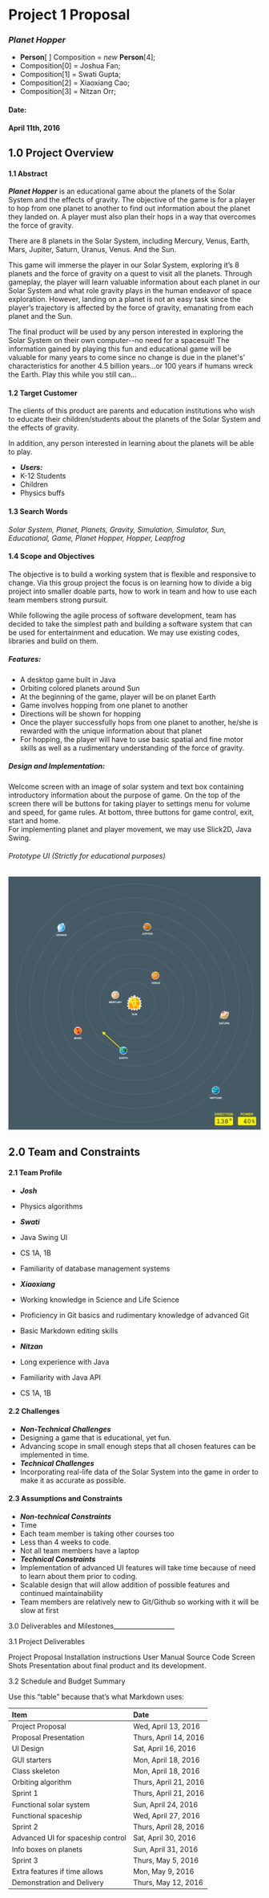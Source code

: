 # Project 1 Proposal
### *Planet Hopper*

* **Person**[ ] Composition = *new* **Person**[4];
 * Composition[0] = Joshua Fan;
 * Composition[1] = Swati Gupta;
 * Composition[2] = Xiaoxiang Cao;
 * Composition[3] = Nitzan Orr;

#### Date:
**April 11th, 2016**



## 1.0 Project Overview

#### 1.1 Abstract
***Planet Hopper*** is an educational game about the planets of the Solar System and the effects of gravity. The objective of the game is for a player to hop from one planet to another to find out information about the planet they landed on. A player must also plan their hops in a way that overcomes the force of gravity.

There are 8 planets in the Solar System, including Mercury, Venus, Earth, Mars, Jupiter, Saturn, Uranus, Venus. And the Sun.

This game will immerse the player in our Solar System, exploring it’s 8 planets and the force of gravity on a quest to visit all the planets. Through gameplay, the player will learn valuable information about each planet in our Solar System and what role gravity plays in the human endeavor of space exploration. However, landing on a planet is not an easy task since the player’s trajectory is affected by the force of gravity, emanating from each planet and the Sun.

The final product will be used by any person interested in exploring the Solar System on their own computer--no need for a spacesuit! The information gained by playing this fun and educational game will be valuable for many years to come since no change is due in the planet's’ characteristics for another 4.5 billion years...or 100 years if humans wreck the Earth. Play this while you still can...

#### 1.2 Target Customer
The clients of this product are parents and education institutions who wish to educate their children/students about the planets of the Solar System and the effects of gravity.  

In addition, any person interested in learning about the planets will be able to play.

* ***Users:***
 * K-12 Students
 * Children
 * Physics buffs

#### 1.3 Search Words
*Solar System, Planet, Planets, Gravity, Simulation, Simulator, Sun, Educational, Game, Planet Hopper, Hopper, Leapfrog*

#### 1.4 Scope and Objectives

The objective is to build a working system that is flexible and responsive to change. Via this group project the focus is on learning how to divide a big project into smaller doable parts, how to work in team and how to use each team members strong pursuit.

While following the agile process of software development, team has decided to take the simplest path and building a software system that can be used for entertainment and education. We may use existing codes, libraries and build on them.

##### *Features:*
* A desktop game built in Java
* Orbiting colored planets around Sun
* At the beginning of the game, player will be on planet Earth
* Game involves hopping from one planet to another
* Directions will be shown for hopping 	
* Once the player successfully hops from one planet to another, he/she is rewarded with the unique information about that planet
* For hopping, the player will have to use basic spatial and fine motor skills as well as a rudimentary understanding of the force of gravity.

##### *Design and Implementation:*
Welcome screen with an image of solar system and text box containing introductory information about the purpose of game. On the top of the screen there will be buttons for taking player to settings menu for volume and speed, for game rules. At bottom, three buttons for game control, exit, start and home.  
For implementing planet and player movement, we may use Slick2D, Java Swing.

###### *Prototype UI (Strictly for educational purposes)*
![Prototype UI](image/PlanetHopper.jpg)

## 2.0 Team and Constraints

#### 2.1 Team Profile
* ***Josh***
 * Physics algorithms

* ***Swati***
 * Java Swing UI
 * CS 1A, 1B
 * Familiarity of database management systems

* ***Xiaoxiang***
 * Working knowledge in Science and Life Science
 * Proficiency in Git basics and rudimentary knowledge of advanced Git
 * Basic Markdown editing skills
* ***Nitzan***
 * Long experience with Java
 * Familiarity with Java API
 * CS 1A, 1B


#### 2.2 Challenges

* ***Non-Technical Challenges***
 * Designing a game that is educational, yet fun.
 * Advancing scope in small enough steps that all chosen features can be implemented in time.
* ***Technical Challenges***
 * Incorporating real-life data of the Solar System into the game in order to make it as accurate as possible.

#### 2.3 Assumptions and Constraints

* ***Non-technical Constraints***
 * Time
 * Each team member is taking other courses too
 * Less than 4 weeks to code.
 * Not all team members have a laptop
* ***Technical Constraints***
 * Implementation of advanced UI features will take time because of need to learn about them prior to coding.
 * Scalable design that will allow addition of possible features and continued maintainability
 * Team members are relatively new to Git/Github so working with it will be slow at first




3.0 Deliverables and Milestones___________________

3.1 Project Deliverables

Project Proposal
Installation instructions
User Manual
Source Code
Screen Shots
Presentation about final product and its development.



3.2 Schedule and Budget Summary

Use this “table” because that’s what Markdown uses:

| Item                       			| Date            |
| :--------------------------			|:----------------|
| Project Proposal      			| Wed, April 13, 2016  |
| Proposal Presentation	     	| Thurs, April 14, 2016 |
| UI Design				| Sat, April 16, 2016  |
| GUI starters		                        | Mon, April 18, 2016 |
| Class skeleton			| Mon, April 18, 2016 |
| Orbiting algorithm  			| Thurs, April 21, 2016 |
| Sprint 1                   			| Thurs, April 21, 2016  |
| Functional solar system      	            | Sun, April 24, 2016  |
| Functional spaceship			| Wed, April 27, 2016  |
| Sprint 2                   			| Thurs, April 28, 2016  |
| Advanced UI for spaceship control  | Sat, April 30, 2016  |
| Info boxes on planets		| Sun, April 31, 2016  |
| Sprint 3                   			| Thurs, May 5, 2016  |
| Extra features if time allows		| Mon, May 9, 2016   |
| Demonstration and Delivery		| Thurs, May 12, 2016  |
